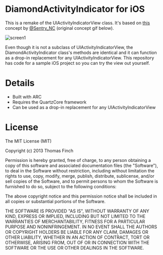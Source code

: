 DiamondActivityIndicator for iOS
==================================

This is a remake of the UIActivityIndicatorView class. It's based on [this](http://dribbble.com/shots/1185018-Diamond-Loading-Indicator-GIF) concept by [@Sentry_NC](https://twitter.com/Sentry_NC) (original concept gif below).

![screen1](http://dribbble.s3.amazonaws.com/users/172906/screenshots/1185018/2013-08-04_21_14_41.gif)


Even though it is not a subclass of UIActivityIndicatorView, the DiamondActivityIndicator class's methods are identical and it can function as a drop-in replacement for any UIActivityIndicatorView. This repository has code for a sample iOS project so you can try the view out yourself.

Details
=======
* Built with ARC
* Requires the QuartzCore framework
* Can be used as a drop-in replacement for any UIActivityIndicatorView

License
=======

The MIT License (MIT)

Copyright (c) 2013 Thomas Finch

Permission is hereby granted, free of charge, to any person obtaining a copy
of this software and associated documentation files (the "Software"), to deal
in the Software without restriction, including without limitation the rights
to use, copy, modify, merge, publish, distribute, sublicense, and/or sell
copies of the Software, and to permit persons to whom the Software is
furnished to do so, subject to the following conditions:

The above copyright notice and this permission notice shall be included in all
copies or substantial portions of the Software.

THE SOFTWARE IS PROVIDED "AS IS", WITHOUT WARRANTY OF ANY KIND, EXPRESS OR
IMPLIED, INCLUDING BUT NOT LIMITED TO THE WARRANTIES OF MERCHANTABILITY,
FITNESS FOR A PARTICULAR PURPOSE AND NONINFRINGEMENT. IN NO EVENT SHALL THE
AUTHORS OR COPYRIGHT HOLDERS BE LIABLE FOR ANY CLAIM, DAMAGES OR OTHER
LIABILITY, WHETHER IN AN ACTION OF CONTRACT, TORT OR OTHERWISE, ARISING FROM,
OUT OF OR IN CONNECTION WITH THE SOFTWARE OR THE USE OR OTHER DEALINGS IN THE
SOFTWARE.
